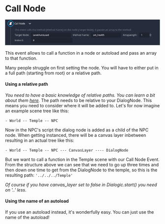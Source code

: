 # Call Node
![image](./Images/Call_Node.PNG)

This event allows to call a function in a node or autoload and pass an array to that function.

Many people struggle on first setting the node. You will have to either put in a full path (starting from root) or a relative path. 

#### Using a relative path
*You need to have a basic knowledge of relative paths. You can learn a bit about them [here](https://docs.godotengine.org/en/stable/classes/class_nodepath.html).*
The path needs to be relative to your DialogNode. This means you need to consider where it will be added to. 
Let's for now imagine an example scene tree like this:

`- World
-- Temple
-- NPC`

Now in the NPC's script the dialog node is added as a child of the NPC node. When getting instanced, there will be a canvas layer inbetween resulting in an actual tree like this:

`- World
-- Temple
-- NPC
--- CanvasLayer
---- DialogNode`

But we want to call a function in the Temple scene with our Call Node Event. From the structure above we can see that we need to go up three times and then down one time to get from the DialogNode to the temple, so this is the resulting path:
`'../../../Temple'`

*Of course if you have canvas_layer set to false in Dialogic.start() you need on '..' less.*

#### Using the name of an autoload
If you use an autoload instead, it's wonderfully easy. You can just use the name of the autoload!